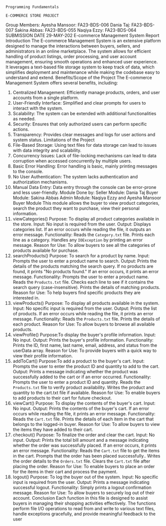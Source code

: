                                                                               Programming Fundamentals
                                                                              E-COMMERCE STORE PROJECT
Group Members:
Ayesha Mansoor: FA23-BDS-006
Dania Taj: FA23-BDS-007
Sakina Abbas: FA23-BDS-055
Naqiya Ezzy: FA23-BDS-064
SUBMISSION DATE 29-MAY-202
                                                                          E-commerce Management System Report
Introduction
The E-commerce Management System is an extensive platform designed to manage the interactions between buyers, sellers, and administrators in an online marketplace. The system allows for efficient handling of product listings, order processing, and user account management, ensuring smooth operations and enhanced user experience. It leverages a text-based file storage system to keep track of data, which simplifies deployment and maintenance while making the codebase easy to understand and extend.
Benefits/Scope of the Project
The E-commerce Management System offers several benefits, including:
1. Centralized Management: Efficiently manage products, orders, and user accounts from a single platform.
2. User-Friendly Interface: Simplified and clear prompts for users to interact with the system.
3. Scalability: The system can be extended with additional functionalities as needed.
4. Security: Ensures that only authorized users can perform specific actions.
5. Transparency: Provides clear messages and logs for user actions and system status.
Limitations of the Project
1. File-Based Storage: Using text files for data storage can lead to issues with data integrity and scalability.
2. Concurrency Issues: Lack of file-locking mechanisms can lead to data corruption when accessed concurrently by multiple users.
3. Basic Error Handling: Error handling is basic, mainly printing messages to the console.
4. No User Authentication: The system lacks authentication and authorization mechanisms.
5. Manual Data Entry: Data entry through the console can be error-prone and less user-friendly.
Module Done by:
Seller Module: Dania Taj
Buyer Module: Sakina Abbas
Admin Module: Naqiya Ezzy and Ayesha Mansoor
Buyer Module
This module allows the buyer to view product categories, search the product they want to purchase, view their personal information.
1. viewCategories()
Purpose: To display all product categories available in the store.
Input: No input is required from the user.
Output: Displays categories list. If an error occurs while reading the file, it outputs an error message.
Functionality:
Reads the `Category.txt` file.
Prints each line as a category.
Handles any `IOException` by printing an error message.
Reason for Use: To allow buyers to see all the categories of products available for purchase.
2. searchProducts()
Purpose: To search for a product by name.
Input: Prompts the user to enter a product name to search.
Output: Prints the details of the products matching the search query. If no products are found, it prints "No products found." If an error occurs, it prints an error message.
Functionality: Prompts the user to enter a product name.
Reads the `Products.txt` file.
Checks each line to see if it contains the search query (case-insensitive).
Prints the details of matching products.
Reason for Use: To help buyers find specific products they are interested in.
3. viewProducts()
Purpose: To display all products available in the system.
Input: No specific input is required from the user.
Output: Prints the list of products. If an error occurs while reading the file, it prints an error message.
Functionality:
Reads the `Products.txt` file.
Prints the details of each product.
Reason for Use: To allow buyers to browse all available products.
4. viewProfile()
Purpose:To display the buyer's profile information.
Input: No input.
Output: Prints the buyer's profile information.
Functionality: Prints the ID, first name, last name, email, address, and status from the userData array.
Reason for Use: To provide buyers with a quick way to view their profile information.
5. addToCart()
Purpose:To add a product to the buyer's cart.
Input: Prompts the user to enter the product ID and quantity to add to the cart.
Output: Prints a message indicating whether the product was successfully added to the cart or if an error occurred.
Functionality: Prompts the user to enter a product ID and quantity.
Reads the `Products.txt` file to verify product availability.
Writes the product and quantity to the cart.txt file if available.
Reason for Use: To enable buyers to add products to their cart for future checkout.
6. viewCart()
Purpose: To display the contents of the buyer's cart.
Input: No input.
Output: Prints the contents of the buyer's cart. If an error occurs while reading the file, it prints an error message.
Functionality: Reads the `Cart.txt` file.
Prints the details of each item in the cart that belongs to the logged-in buyer.
Reason for Use: To allow buyers to view the items they have added to their cart.
7. checkout()
Purpose: To finalize the order and clear the cart.
Input: No input.
Output: Prints the total bill amount and a message indicating whether the order was successfully placed. If an error occurs, it prints an error message.
Functionality: Reads the `Cart.txt` file to get the items in the cart.
Prompts that the order has been placed successfully..
Writes the order details to the `Orders.txt` file.
Clears the `Cart.txt` file after placing the order.
Reason for Use: To enable buyers to place an order for the items in their cart and process the payment.
8. logout()
Purpose: To log the buyer out of the system.
Input: No specific input is required from the user.
Output: Prints a message indicating successful logout.
Functionality: Simply prints a logout confirmation message.
Reason for Use: To allow buyers to securely log out of their account.
Conclusion
Each function in this file is designed to assist buyers in managing their shopping activities effectively. The functions perform file I/O operations to read from and write to various text files, handle exceptions gracefully, and provide meaningful feedback to the user
